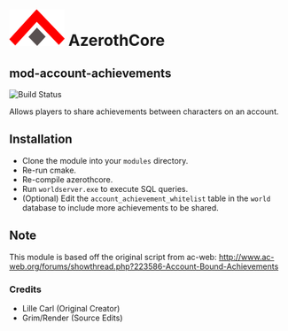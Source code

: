 # ![logo](https://raw.githubusercontent.com/azerothcore/azerothcore.github.io/master/images/logo-github.png) AzerothCore
## mod-account-achievements
![Build Status](https://github.com/anchydev/mod-account-achievements/actions/workflows/core-build.yml/badge.svg?branch=master)

Allows players to share achievements between characters on an account.

## Installation
- Clone the module into your `modules` directory.
- Re-run cmake.
- Re-compile azerothcore.
- Run `worldserver.exe` to execute SQL queries.
- (Optional) Edit the `account_achievement_whitelist` table in the `world` database to include more achievements to be shared.

## Note
This module is based off the original script from ac-web:
http://www.ac-web.org/forums/showthread.php?223586-Account-Bound-Achievements

### Credits
- Lille Carl (Original Creator)
- Grim/Render (Source Edits)
